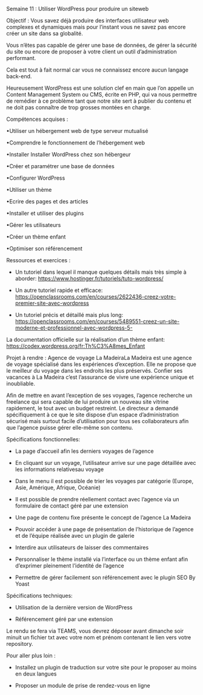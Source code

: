 Semaine 11 : Utiliser WordPress pour produire un siteweb

Objectif :  Vous savez déjà produire des interfaces utilisateur web complexes et dynamiques 
mais pour l’instant vous ne savez pas encore créer un site dans sa globalité. 

Vous n’êtes pas capable de gérer une base de données, de gérer la sécurité du site ou encore 
de proposer à votre client un outil d’administration performant. 

Cela est tout à fait normal car vous ne connaissez encore aucun langage back-end. 

Heureusement WordPress est une solution clef en main que l’on appelle un Content Management 
System ou CMS, écrite en PHP, qui va nous permettre de remédier à ce problème tant que notre 
site sert à publier du contenu et ne doit pas connaître de trop grosses montées en charge.

Compétences acquises :

•Utiliser un hébergement web de type serveur mutualisé

•Comprendre le fonctionnement de l’hébergement web

•Installer Installer WordPress chez son hébergeur

•Créer et paramétrer une base de données

•Configurer WordPress

•Utiliser un thème

•Ecrire des pages et des articles

•Installer et utiliser des plugins

•Gérer les utilisateurs

•Créer un thème enfant

•Optimiser son référencement

Ressources et exercices :

- Un tutoriel dans lequel il manque quelques détails mais très simple à aborder:
https://www.hostinger.fr/tutoriels/tuto-wordpress/

- Un autre tutoriel rapide et efficace:
https://openclassrooms.com/en/courses/2622436-creez-votre-premier-site-avec-wordpress

- Un tutoriel précis et détaillé mais plus long:
https://openclassrooms.com/en/courses/5489551-creez-un-site-moderne-et-professionnel-avec-wordpress-5- 

La documentation officielle sur la réalisation d’un thème enfant:
https://codex.wordpress.org/fr:Th%C3%A8mes_Enfant

Projet à rendre : 
Agence de voyage La MadeiraLa Madeira est une agence de voyage spécialisé dans les expériences d’exception. 
Elle ne propose que le meilleur du voyage dans les endroits les plus préservés. 
Confier ses vacances à La Madeira c’est l’assurance de vivre une expérience unique et inoubliable.

Afin de mettre en avant l’exception de ses voyages, l’agence recherche un freelance qui sera capable 
de lui produire un nouveau site vitrine rapidement, le tout avec un budget restreint. 
Le directeur a demandé spécifiquement à ce que le site dispose d’un espace d’administration sécurisé mais 
surtout facile d’utilisation pour tous ses collaborateurs afin que l’agence puisse gérer elle-même son contenu.

Spécifications fonctionnelles:

- La page d’accueil afin les derniers voyages de l’agence

- En cliquant sur un voyage, l’utilisateur arrive sur une page détaillée avec les informations relativesau voyage

- Dans le menu il est possible de trier les voyages par catégorie (Europe, Asie, Amérique, Afrique, Océanie)

- Il est possible de prendre réellement contact avec l’agence via un formulaire de contact géré par une extension

- Une page de contenu fixe présente le concept de l’agence La Madeira

- Pouvoir accéder à une page de présentation de l’historique de l’agence et de l’équipe réalisée avec un plugin de galerie

- Interdire aux utilisateurs de laisser des commentaires

- Personnaliser le thème installé via l’interface ou un thème enfant afin d’exprimer pleinement l’identité de l’agence

- Permettre de gérer facilement son référencement avec le plugin SEO By Yoast

Spécifications techniques:

- Utilisation de la dernière version de WordPress

- Référencement géré par une extension

Le rendu se fera via TEAMS, vous devrez déposer avant dimanche soir minuit un fichier txt avec votre nom et prénom 
contenant le lien vers votre repository.

Pour aller plus loin :

- Installez un plugin de traduction sur votre site pour le proposer au moins en deux langues

- Proposer un module de prise de rendez-vous en ligne

